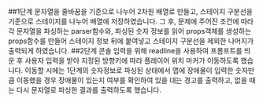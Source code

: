 ##1단계
문자열을 줄바꿈을 기준으로 나누어 2차원 배열로 만들고, 스테이지 구분선을 기준으로
스테이지를 나누어 배열에 저장하였습니다.
그 후, 문제에 주어진 조건에 따라 각 문자열을 파싱하는 parser함수와,
파싱된 숫자 정보를 읽어 props객체를 생성하는 props함수를 만들어
스테이지 정보 뒤에 붙여넣고 스테이지 구분선을 제외한 나머지가 출력되게 하였습니다.
##2단계
콘솔 입력을 위해 readline을 사용하여 프롬프트를 띄운 후 사용자 입력을 받아 지정된 방향키에 따라
플레이어 위치 마커가 이동하도록 했습니다. 이동할 시에는 1단계의 숫자정보로 파싱된 상태에서 맵에 장애물이
입력한 숫자만큼 이동했을 경우 장애물이 있는지 여부를 확인하여 있을 대는 경고를 출력하고, 없을 때는 다시 문자열로 파싱한 결과를 출력하도록 했습니다. 

